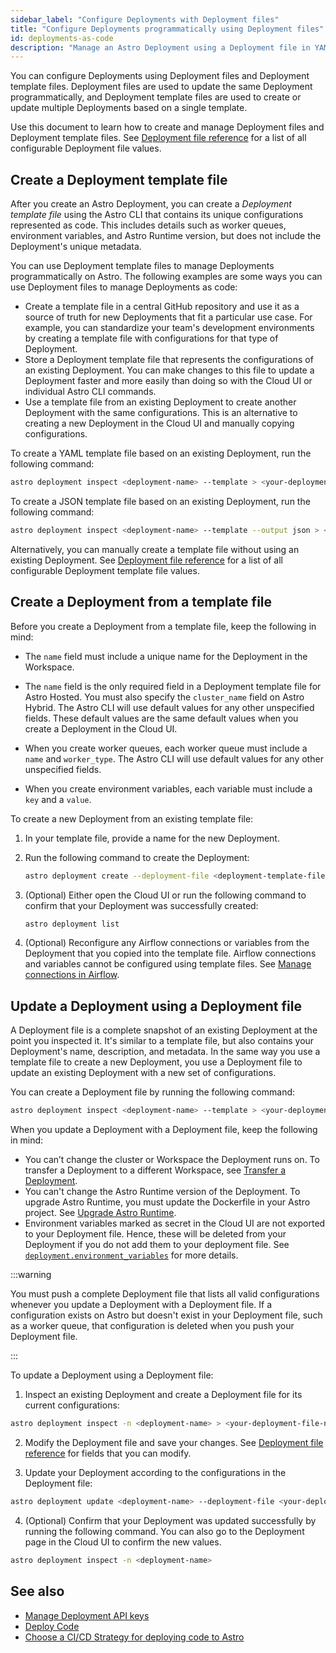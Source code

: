 ```yaml
---
sidebar_label: "Configure Deployments with Deployment files"
title: "Configure Deployments programmatically using Deployment files"
id: deployments-as-code
description: "Manage an Astro Deployment using a Deployment file in YAML or JSON format"
---
```


You can configure Deployments using Deployment files and Deployment template files. Deployment files are used to update the same Deployment programmatically, and Deployment template files are used to create or update multiple Deployments based on a single template.

Use this document to learn how to create and manage Deployment files and Deployment template files. See [Deployment file reference](deployment-file-referenece.md) for a list of all configurable Deployment file values. 

## Create a Deployment template file

After you create an Astro Deployment, you can create a _Deployment template file_ using the Astro CLI that contains its unique configurations represented as code. This includes details such as worker queues, environment variables, and Astro Runtime version, but does not include the Deployment's unique metadata.

You can use Deployment template files to manage Deployments programmatically on Astro. The following examples are some ways you can use Deployment files to manage Deployments as code:

- Create a template file in a central GitHub repository and use it as a source of truth for new Deployments that fit a particular use case. For example, you can standardize your team's development environments by creating a template file with configurations for that type of Deployment.
- Store a Deployment template file that represents the configurations of an existing Deployment. You can make changes to this file to update a Deployment faster and more easily than doing so with the Cloud UI or individual Astro CLI commands.
- Use a template file from an existing Deployment to create another Deployment with the same configurations. This is an alternative to creating a new Deployment in the Cloud UI and manually copying configurations.

To create a YAML template file based on an existing Deployment, run the following command:

```bash
astro deployment inspect <deployment-name> --template > <your-deployment-template-file-name>.yaml
```

To create a JSON template file based on an existing Deployment, run the following command:

```bash
astro deployment inspect <deployment-name> --template --output json > <your-deployment-template-file-name>.json
```

Alternatively, you can manually create a template file without using an existing Deployment. See [Deployment file reference](deployment-file-referenece.md) for a list of all configurable Deployment template file values. 

## Create a Deployment from a template file

Before you create a Deployment from a template file, keep the following in mind:

- The `name` field must include a unique name for the Deployment in the Workspace. 

- The `name` field is the only required field in a Deployment template file for Astro Hosted. You must also specify the `cluster_name` field on Astro Hybrid. The Astro CLI will use default values for any other unspecified fields. These default values are the same default values when you create a Deployment in the Cloud UI.

- When you create worker queues, each worker queue must include a `name` and `worker_type`. The Astro CLI will use default values for any other unspecified fields.

- When you create environment variables, each variable must include a `key` and a `value`.

To create a new Deployment from an existing template file:

1. In your template file, provide a name for the new Deployment.
2. Run the following command to create the Deployment:

    ```bash
    astro deployment create --deployment-file <deployment-template-file-name>
    ```

3. (Optional) Either open the Cloud UI or run the following command to confirm that your Deployment was successfully created:

   ```bash
   astro deployment list
   ```
   
4. (Optional) Reconfigure any Airflow connections or variables from the Deployment that you copied into the template file. Airflow connections and variables cannot be configured using template files. See [Manage connections in Airflow](manage-connections-variables.md).

## Update a Deployment using a Deployment file

A Deployment file is a complete snapshot of an existing Deployment at the point you inspected it. It's similar to a template file, but also contains your Deployment's name, description, and metadata. In the same way you use a template file to create a new Deployment, you use a Deployment file to update an existing Deployment with a new set of configurations.

You can create a Deployment file by running the following command:

```bash
astro deployment inspect <deployment-name> --template > <your-deployment-template-file-name>.yaml
```

When you update a Deployment with a Deployment file, keep the following in mind:

- You can’t change the cluster or Workspace the Deployment runs on. To transfer a Deployment to a different Workspace, see [Transfer a Deployment](configure-deployment-resources.md#transfer-a-deployment-to-another-workspace).
- You can't change the Astro Runtime version of the Deployment. To upgrade Astro Runtime, you must update the Dockerfile in your Astro project. See [Upgrade Astro Runtime](upgrade-runtime.md).
- Environment variables marked as secret in the Cloud UI are not exported to your Deployment file. Hence, these will be deleted from your Deployment if you do not add them to your deployment file. See [`deployment.environment_variables`](#deploymentenvironment_variables) for more details.

:::warning 

You must push a complete Deployment file that lists all valid configurations whenever you update a Deployment with a Deployment file. If a configuration exists on Astro but doesn't exist in your Deployment file, such as a worker queue, that configuration is deleted when you push your Deployment file. 

:::

To update a Deployment using a Deployment file:

1. Inspect an existing Deployment and create a Deployment file for its current configurations:

  ```bash
  astro deployment inspect -n <deployment-name> > <your-deployment-file-name>
  ```

2. Modify the Deployment file and save your changes. See [Deployment file reference](deployment-file-reference.md) for fields that you can modify.

  <!-- You can modify any value in the `environment_variables` and `worker_queues` sections, and most values in the `configuration` section. -->

3. Update your Deployment according to the configurations in the Deployment file:

  ```bash
  astro deployment update <deployment-name> --deployment-file <your-deployment-file>
  ```

4. (Optional) Confirm that your Deployment was updated successfully by running the following command. You can also go to the Deployment page in the Cloud UI to confirm the new values.

  ```bash
  astro deployment inspect -n <deployment-name>
  ```

## See also

- [Manage Deployment API keys](api-keys.md)
- [Deploy Code](deploy-code.md)
- [Choose a CI/CD Strategy for deploying code to Astro](set-up-ci-cd.md)